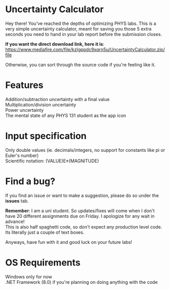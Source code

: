 # Uncertainty Calculator

Hey there! You've reached the depths of optimizing PHYS labs. This is a very simple uncertainty calculator, meant for saving you those 5 extra seconds you need to hand in your lab report before the submission closes.

**If you want the direct download link, here it is**:
https://www.mediafire.com/file/kzlgppdc9xqrn5u/UncertaintyCalculator.zip/file

Otherwise, you can sort through the source code if you're feeling like it. 

# Features
Addition/subtraction uncertainty with a final value  
Multiplication/division uncertainty  
Power uncertainty  
The mental state of any PHYS 131 student as the app icon

# Input specification
Only double values (ie. decimals/integers, no support for constants like pi or Euler's number)  
Scientific notation: (VALUE)E±(MAGNITUDE)

# Find a bug?
If you find an issue or want to make a suggestion, please do so under the **issues** tab.

**Remember**: I am a uni student. So updates/fixes will come when I don't have 20 different assignments due on Friday. I apologize for any wait in advance!  
This is also half spaghetti code, so don't expect any production level code. Its literally just a couple of text boxes.

Anyways, have fun with it and good luck on your future labs!

# OS Requirements
Windows only for now  
.NET Framework (8.0) if you're planning on doing anything with the code
